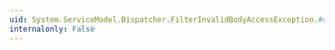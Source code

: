 ```yaml
---
uid: System.ServiceModel.Dispatcher.FilterInvalidBodyAccessException.#ctor(System.String,System.Exception)
internalonly: False
---
```

